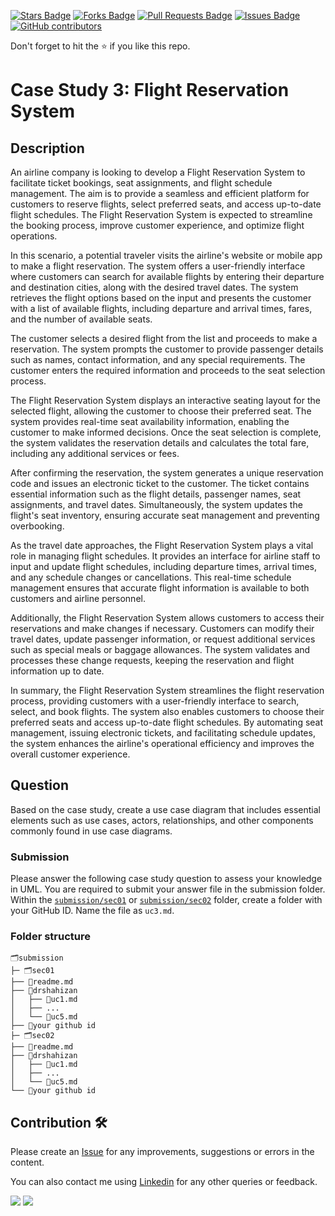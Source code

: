 <a href="https://github.com/drshahizan/software-engineering/stargazers"><img src="https://img.shields.io/github/stars/drshahizan/software-engineering" alt="Stars Badge"/></a>
<a href="https://github.com/drshahizan/software-engineering/network/members"><img src="https://img.shields.io/github/forks/drshahizan/software-engineering" alt="Forks Badge"/></a>
<a href="https://github.com/drshahizan/software-engineering/pulls"><img src="https://img.shields.io/github/issues-pr/drshahizan/software-engineering" alt="Pull Requests Badge"/></a>
<a href="https://github.com/drshahizan/software-engineering"><img src="https://img.shields.io/github/issues/drshahizan/software-engineering" alt="Issues Badge"/></a>
<a href="https://github.com/drshahizan/software-engineering/graphs/contributors"><img alt="GitHub contributors" src="https://img.shields.io/github/contributors/drshahizan/software-engineering?color=2b9348"></a>

Don't forget to hit the :star: if you like this repo.

# Case Study 3: Flight Reservation System

## Description
An airline company is looking to develop a Flight Reservation System to facilitate ticket bookings, seat assignments, and flight schedule management. The aim is to provide a seamless and efficient platform for customers to reserve flights, select preferred seats, and access up-to-date flight schedules. The Flight Reservation System is expected to streamline the booking process, improve customer experience, and optimize flight operations.

In this scenario, a potential traveler visits the airline's website or mobile app to make a flight reservation. The system offers a user-friendly interface where customers can search for available flights by entering their departure and destination cities, along with the desired travel dates. The system retrieves the flight options based on the input and presents the customer with a list of available flights, including departure and arrival times, fares, and the number of available seats.

The customer selects a desired flight from the list and proceeds to make a reservation. The system prompts the customer to provide passenger details such as names, contact information, and any special requirements. The customer enters the required information and proceeds to the seat selection process.

The Flight Reservation System displays an interactive seating layout for the selected flight, allowing the customer to choose their preferred seat. The system provides real-time seat availability information, enabling the customer to make informed decisions. Once the seat selection is complete, the system validates the reservation details and calculates the total fare, including any additional services or fees.

After confirming the reservation, the system generates a unique reservation code and issues an electronic ticket to the customer. The ticket contains essential information such as the flight details, passenger names, seat assignments, and travel dates. Simultaneously, the system updates the flight's seat inventory, ensuring accurate seat management and preventing overbooking.

As the travel date approaches, the Flight Reservation System plays a vital role in managing flight schedules. It provides an interface for airline staff to input and update flight schedules, including departure times, arrival times, and any schedule changes or cancellations. This real-time schedule management ensures that accurate flight information is available to both customers and airline personnel.

Additionally, the Flight Reservation System allows customers to access their reservations and make changes if necessary. Customers can modify their travel dates, update passenger information, or request additional services such as special meals or baggage allowances. The system validates and processes these change requests, keeping the reservation and flight information up to date.

In summary, the Flight Reservation System streamlines the flight reservation process, providing customers with a user-friendly interface to search, select, and book flights. The system also enables customers to choose their preferred seats and access up-to-date flight schedules. By automating seat management, issuing electronic tickets, and facilitating schedule updates, the system enhances the airline's operational efficiency and improves the overall customer experience.

## Question
Based on the case study, create a use case diagram that includes essential elements such as use cases, actors, relationships, and other components commonly found in use case diagrams.

### Submission
Please answer the following case study question to assess your knowledge in UML. You are required to submit your answer file in the submission folder. Within the [`submission/sec01`](../submission/sec01) or [`submission/sec02`](../submission/sec02) folder, create a folder with your GitHub ID. Name the file as `uc3.md`.

### Folder structure

```
🗂️submission
├─ 🗂️sec01
├── 📄readme.md
├── 📁drshahizan
│   ├── 📄uc1.md
│   ├── ...
│   └── 📄uc5.md
├── 📁your github id
├─ 🗂️sec02
├── 📄readme.md
├── 📁drshahizan
│   ├── 📄uc1.md
│   ├── ...
│   └── 📄uc5.md
└── 📁your github id
```

## Contribution 🛠️
Please create an [Issue](https://github.com/drshahizan/software-engineering/issues) for any improvements, suggestions or errors in the content.

You can also contact me using [Linkedin](https://www.linkedin.com/in/drshahizan/) for any other queries or feedback.

![](https://komarev.com/ghpvc/?username=drshahizan&label=Views&color=0e75b6&style=flat)
![](https://hit.yhype.me/github/profile?user_id=81284918)






